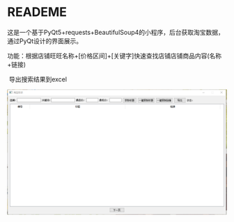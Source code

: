 # READEME

这是一个基于PyQt5+requests+BeautifulSoup4的小程序，后台获取淘宝数据，通过PyQt设计的界面展示。

功能：根据店铺旺旺名称+[价格区间]+[关键字]快速查找店铺店铺商品内容(名称+链接)

​	    导出搜索结果到excel

![1](.\1.png)
